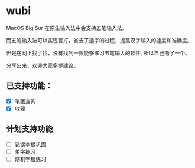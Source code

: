 # wubi
MacOS Big Sur 在原生输入法中会支持五笔输入法。

而五笔输入法可以实现盲打，省去了选字的过程，提高汉字输入的速度和准确度。

但是在网上找了找，没有找到一款能够练习五笔输入的软件, 所以自己撸了一个。

分享出来，欢迎大家多提建议。

## 已支持功能：
- [x] 笔画查询
- [x] 收藏
## 计划支持功能
- [ ] 错误字根巩固
- [ ] 单字练习
- [ ] 随机字根练习
